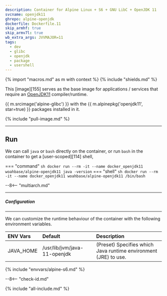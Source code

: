 ```yaml
---
description: Container for Alpine Linux + S6 + GNU LibC + OpenJDK 11
svcname: openjdk11
ghrepo: alpine-openjdk
dockerfile: Dockerfile.11
skip_armhf: true
skip_armv7l: true
wb_extra_args: JVVMAJOR=11
tags:
  - dev
  - glibc
  - openjdk
  - package
  - usershell
---
```


{% import "macros.md" as m with context %}
{% include "shields.md" %}


This [image][155] serves as the base image for applications
/ services that require an [OpenJDK11][1] compiler/runtime.

{{ m.srcimage('alpine-glibc') }} with the {{
m.alpinepkg('openjdk11', star=true) }} packages installed in it.

{% include "pull-image.md" %}

---
Run
---

We can call `java` or `bash` directly on the container, or run
`bash` in the container to get a [user-scoped][114] shell,

=== "command"
    ``` sh
    docker run --rm -it --name docker_openjdk11 woahbase/alpine-openjdk11 java -version
    ```
=== "shell"
    ``` sh
    docker run --rm -it --name docker_openjdk11 woahbase/alpine-openjdk11 /bin/bash
    ```

--8<-- "multiarch.md"

---
##### Configuration
---

We can customize the runtime behaviour of the container with the
following environment variables.

| ENV Vars  | Default                      | Description
| :---      | :---                         | :---
| JAVA_HOME | /usr/lib/jvm/java-11-openjdk | (Preset) Specifies which Java runtime environment (JRE) to use.
{% include "envvars/alpine-s6.md" %}

--8<-- "check-id.md"

[1]: https://openjdk.org/projects/jdk/11/
[2]: https://github.com/openjdk/jdk/

{% include "all-include.md" %}
